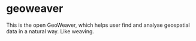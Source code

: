 # geoweaver
This is the open GeoWeaver, which helps user find and analyse geospatial data in a natural way. Like weaving.
